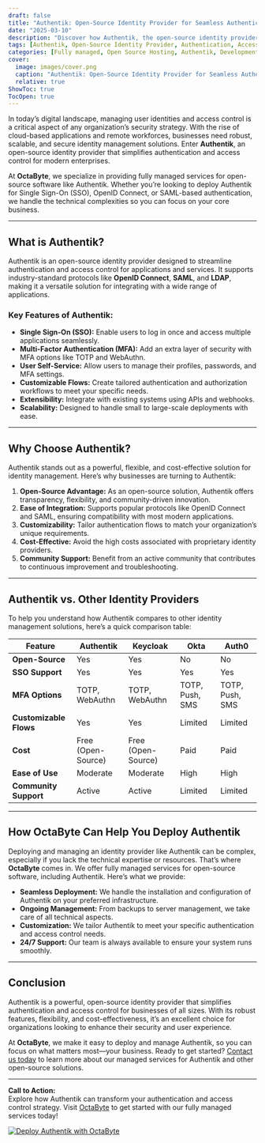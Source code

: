 ```yaml
---
draft: false
title: "Authentik: Open-Source Identity Provider for Seamless Authentication & Access Control"
date: "2025-03-10"
description: "Discover how Authentik, the open-source identity provider, simplifies authentication and access control for businesses. Learn about its features, benefits, and how it compares to other identity management solutions."
tags: [Authentik, Open-Source Identity Provider, Authentication, Access Control, Identity Management, SSO, OpenID Connect, SAML, OctaByte, Managed Open-Source Services]
categories: [Fully managed, Open Source Hosting, Authentik, Development, Identity And Access Management]
cover:
  image: images/cover.png
  caption: "Authentik: Open-Source Identity Provider for Seamless Authentication & Access Control"
  relative: true
ShowToc: true
TocOpen: true
---
```



In today’s digital landscape, managing user identities and access control is a critical aspect of any organization’s security strategy. With the rise of cloud-based applications and remote workforces, businesses need robust, scalable, and secure identity management solutions. Enter **Authentik**, an open-source identity provider that simplifies authentication and access control for modern enterprises.

At **OctaByte**, we specialize in providing fully managed services for open-source software like Authentik. Whether you’re looking to deploy Authentik for Single Sign-On (SSO), OpenID Connect, or SAML-based authentication, we handle the technical complexities so you can focus on your core business.

---

## What is Authentik?

Authentik is an open-source identity provider designed to streamline authentication and access control for applications and services. It supports industry-standard protocols like **OpenID Connect**, **SAML**, and **LDAP**, making it a versatile solution for integrating with a wide range of applications.

### Key Features of Authentik:
- **Single Sign-On (SSO):** Enable users to log in once and access multiple applications seamlessly.
- **Multi-Factor Authentication (MFA):** Add an extra layer of security with MFA options like TOTP and WebAuthn.
- **User Self-Service:** Allow users to manage their profiles, passwords, and MFA settings.
- **Customizable Flows:** Create tailored authentication and authorization workflows to meet your specific needs.
- **Extensibility:** Integrate with existing systems using APIs and webhooks.
- **Scalability:** Designed to handle small to large-scale deployments with ease.

---

## Why Choose Authentik?

Authentik stands out as a powerful, flexible, and cost-effective solution for identity management. Here’s why businesses are turning to Authentik:

1. **Open-Source Advantage:** As an open-source solution, Authentik offers transparency, flexibility, and community-driven innovation.
2. **Ease of Integration:** Supports popular protocols like OpenID Connect and SAML, ensuring compatibility with most modern applications.
3. **Customizability:** Tailor authentication flows to match your organization’s unique requirements.
4. **Cost-Effective:** Avoid the high costs associated with proprietary identity providers.
5. **Community Support:** Benefit from an active community that contributes to continuous improvement and troubleshooting.

---

## Authentik vs. Other Identity Providers

To help you understand how Authentik compares to other identity management solutions, here’s a quick comparison table:

| Feature                | Authentik               | Keycloak               | Okta                   | Auth0                  |
|------------------------|-------------------------|------------------------|------------------------|------------------------|
| **Open-Source**        | Yes                     | Yes                    | No                     | No                     |
| **SSO Support**        | Yes                     | Yes                    | Yes                    | Yes                    |
| **MFA Options**        | TOTP, WebAuthn          | TOTP, WebAuthn         | TOTP, Push, SMS        | TOTP, Push, SMS        |
| **Customizable Flows** | Yes                     | Yes                    | Limited                | Limited                |
| **Cost**               | Free (Open-Source)      | Free (Open-Source)     | Paid                   | Paid                   |
| **Ease of Use**        | Moderate                | Moderate               | High                   | High                   |
| **Community Support**  | Active                  | Active                 | Limited                | Limited                |

---

## How OctaByte Can Help You Deploy Authentik

Deploying and managing an identity provider like Authentik can be complex, especially if you lack the technical expertise or resources. That’s where **OctaByte** comes in. We offer fully managed services for open-source software, including Authentik. Here’s what we provide:

- **Seamless Deployment:** We handle the installation and configuration of Authentik on your preferred infrastructure.
- **Ongoing Management:** From backups to server management, we take care of all technical aspects.
- **Customization:** We tailor Authentik to meet your specific authentication and access control needs.
- **24/7 Support:** Our team is always available to ensure your system runs smoothly.

---

## Conclusion

Authentik is a powerful, open-source identity provider that simplifies authentication and access control for businesses of all sizes. With its robust features, flexibility, and cost-effectiveness, it’s an excellent choice for organizations looking to enhance their security and user experience.

At **OctaByte**, we make it easy to deploy and manage Authentik, so you can focus on what matters most—your business. Ready to get started? [Contact us today](https://octabyte.io) to learn more about our managed services for Authentik and other open-source solutions.

---

**Call to Action:**  
Explore how Authentik can transform your authentication and access control strategy. Visit [OctaByte](https://octabyte.io) to get started with our fully managed services today!

[![Deploy Authentik with OctaByte](/images/deploy-on-octabyte.png)](https://octabyte.io/fully-managed-open-source-services/development/identity-and-access-management/authentik)
